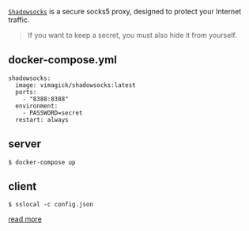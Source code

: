 [`Shadowsocks`][1] is a secure socks5 proxy,
designed to protect your Internet traffic.

> If you want to keep a secret,
> you must also hide it from yourself.

## docker-compose.yml

```
shadowsocks:
  image: vimagick/shadowsocks:latest
  ports:
    - "8388:8388"
  environment:
    - PASSWORD=secret
  restart: always
```

## server

```
$ docker-compose up
```

## client

```
$ sslocal -c config.json
```

[read more][2]

[1]: http://shadowsocks.org
[2]: https://github.com/shadowsocks/shadowsocks/wiki/Configuration-via-Config-File
